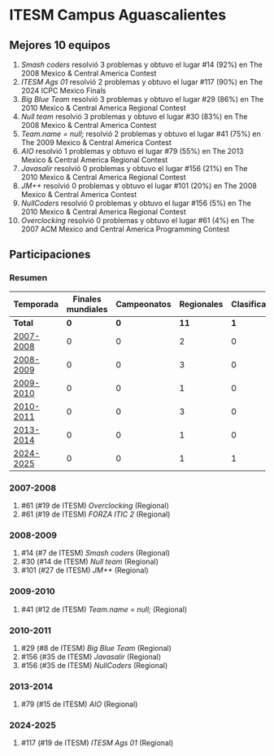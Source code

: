 ---
---

# ITESM Campus Aguascalientes

## Mejores 10 equipos

1. _Smash coders_ resolvió 3 problemas y obtuvo el lugar #14 (92%) en The 2008 Mexico & Central America Contest
1. _ITESM Ags 01_ resolvió 2 problemas y obtuvo el lugar #117 (90%) en The 2024 ICPC Mexico Finals
1. _Big Blue Team_ resolvió 3 problemas y obtuvo el lugar #29 (86%) en The 2010 Mexico & Central America Regional Contest
1. _Null team_ resolvió 3 problemas y obtuvo el lugar #30 (83%) en The 2008 Mexico & Central America Contest
1. _Team.name = null;_ resolvió 2 problemas y obtuvo el lugar #41 (75%) en The 2009 Mexico & Central America Contest
1. _AIO_ resolvió 1 problemas y obtuvo el lugar #79 (55%) en The 2013 Mexico & Central America Regional Contest
1. _Javasalir_ resolvió 0 problemas y obtuvo el lugar #156 (21%) en The 2010 Mexico & Central America Regional Contest
1. _JM++_ resolvió 0 problemas y obtuvo el lugar #101 (20%) en The 2008 Mexico & Central America Contest
1. _NullCoders_ resolvió 0 problemas y obtuvo el lugar #156 (5%) en The 2010 Mexico & Central America Regional Contest
1. _Overclocking_ resolvió 0 problemas y obtuvo el lugar #61 (4%) en The 2007 ACM Mexico and Central America Programming Contest

## Participaciones

### Resumen

| Temporada | Finales mundiales | Campeonatos | Regionales | Clasificatorios | Equipos |
| --- | --- | --- | --- | --- | --- |
| **Total** | **0** | **0** | **11** | **1** | **11** |
| [2007-2008](#2007-2008) | 0 | 0 | 2 | 0 | 2 |
| [2008-2009](#2008-2009) | 0 | 0 | 3 | 0 | 3 |
| [2009-2010](#2009-2010) | 0 | 0 | 1 | 0 | 1 |
| [2010-2011](#2010-2011) | 0 | 0 | 3 | 0 | 3 |
| [2013-2014](#2013-2014) | 0 | 0 | 1 | 0 | 1 |
| [2024-2025](#2024-2025) | 0 | 0 | 1 | 1 | 1 |

### 2007-2008

1. #61 (#19 de ITESM) _Overclocking_ (Regional)
1. #61 (#19 de ITESM) _FORZA ITIC 2_ (Regional)

### 2008-2009

1. #14 (#7 de ITESM) _Smash coders_ (Regional)
1. #30 (#14 de ITESM) _Null team_ (Regional)
1. #101 (#27 de ITESM) _JM++_ (Regional)

### 2009-2010

1. #41 (#12 de ITESM) _Team.name = null;_ (Regional)

### 2010-2011

1. #29 (#8 de ITESM) _Big Blue Team_ (Regional)
1. #156 (#35 de ITESM) _Javasalir_ (Regional)
1. #156 (#35 de ITESM) _NullCoders_ (Regional)

### 2013-2014

1. #79 (#15 de ITESM) _AIO_ (Regional)

### 2024-2025

1. #117 (#19 de ITESM) _ITESM Ags 01_ (Regional)



